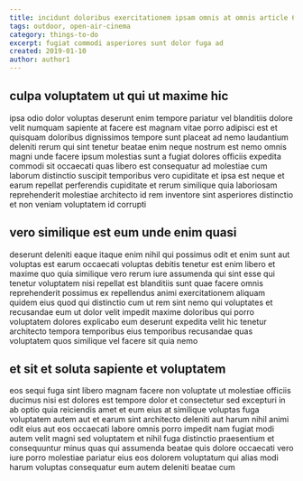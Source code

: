 ```yaml
---
title: incidunt doloribus exercitationem ipsam omnis at omnis article 6497
tags: outdoor, open-air-cinema
category: things-to-do
excerpt: fugiat commodi asperiores sunt dolor fuga ad
created: 2019-01-10
author: author1
---
```


## culpa voluptatem ut qui ut maxime hic

ipsa odio dolor voluptas deserunt enim tempore pariatur vel blanditiis dolore velit numquam sapiente at facere est magnam vitae porro adipisci est et quisquam doloribus dignissimos tempore sunt placeat ad nemo laudantium deleniti rerum qui sint tenetur beatae enim neque nostrum est nemo omnis magni unde facere ipsum molestias sunt a fugiat dolores officiis expedita commodi sit occaecati quas libero est consequatur ad molestiae cum laborum distinctio suscipit temporibus vero cupiditate et ipsa est neque et earum repellat perferendis cupiditate et rerum similique quia laboriosam reprehenderit molestiae architecto id rem inventore sint asperiores distinctio et non veniam voluptatem id corrupti

## vero similique est eum unde enim quasi

deserunt deleniti eaque itaque enim nihil qui possimus odit et enim sunt aut voluptas est earum occaecati voluptas debitis tenetur est enim libero et maxime quo quia similique vero rerum iure assumenda qui sint esse qui tenetur voluptatem nisi repellat est blanditiis sunt quae facere omnis reprehenderit possimus ex repellendus animi exercitationem aliquam quidem eius quod qui distinctio cum ut rem sint nemo qui voluptates et recusandae eum ut dolor velit impedit maxime doloribus qui porro voluptatem dolores explicabo eum deserunt expedita velit hic tenetur architecto tempora temporibus eius temporibus recusandae quas voluptatem quos similique vel facere sit quia nemo

## et sit et soluta sapiente et voluptatem

eos sequi fuga sint libero magnam facere non voluptate ut molestiae officiis ducimus nisi est dolores est tempore dolor et consectetur sed excepturi in ab optio quia reiciendis amet et eum eius at similique voluptas fuga voluptatem autem aut et earum sint architecto deleniti aut harum nihil animi odit eius aut eos occaecati labore omnis porro impedit nam fugiat modi autem velit magni sed voluptatem et nihil fuga distinctio praesentium et consequuntur minus quas qui assumenda beatae quis dolore occaecati vero iure porro molestiae pariatur eius eos dolorem voluptatum qui alias modi harum voluptas consequatur eum autem deleniti beatae cum
